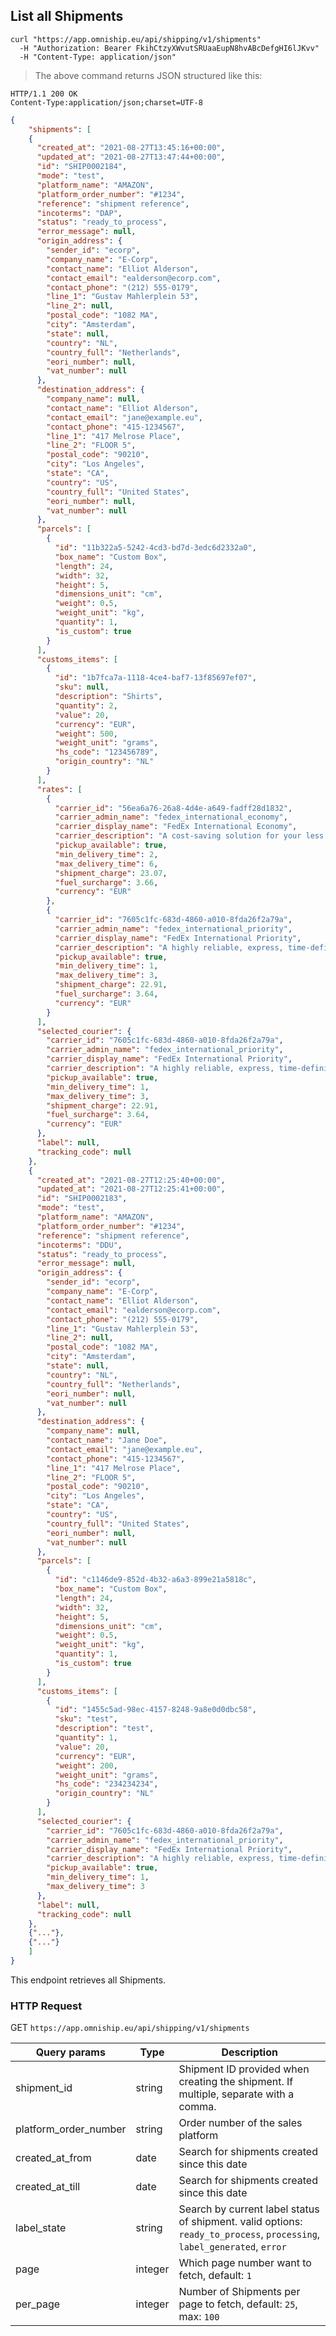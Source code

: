 ## List all Shipments


```shell
curl "https://app.omniship.eu/api/shipping/v1/shipments"
  -H "Authorization: Bearer FkihCtzyXWvutSRUaaEupN8hvABcDefgHI6lJKvv"
  -H "Content-Type: application/json"
```

> The above command returns JSON structured like this:

```
HTTP/1.1 200 OK
Content-Type:application/json;charset=UTF-8
```
```json
{
	"shipments": [
    {
      "created_at": "2021-08-27T13:45:16+00:00",
      "updated_at": "2021-08-27T13:47:44+00:00",
      "id": "SHIP0002184",
      "mode": "test",
      "platform_name": "AMAZON",
      "platform_order_number": "#1234",
      "reference": "shipment reference",
      "incoterms": "DAP",
      "status": "ready_to_process",
      "error_message": null,
      "origin_address": {
        "sender_id": "ecorp",
        "company_name": "E-Corp",
        "contact_name": "Elliot Alderson",
        "contact_email": "ealderson@ecorp.com",
        "contact_phone": "(212) 555-0179",
        "line_1": "Gustav Mahlerplein 53",
        "line_2": null,
        "postal_code": "1082 MA",
        "city": "Amsterdam",
        "state": null,
        "country": "NL",
        "country_full": "Netherlands",
        "eori_number": null,
        "vat_number": null
      },
      "destination_address": {
        "company_name": null,
        "contact_name": "Elliot Alderson",
        "contact_email": "jane@example.eu",
        "contact_phone": "415-1234567",
        "line_1": "417 Melrose Place",
        "line_2": "FLOOR 5",
        "postal_code": "90210",
        "city": "Los Angeles",
        "state": "CA",
        "country": "US",
        "country_full": "United States",
        "eori_number": null,
        "vat_number": null
      },
      "parcels": [
        {
          "id": "11b322a5-5242-4cd3-bd7d-3edc6d2332a0",
          "box_name": "Custom Box",
          "length": 24,
          "width": 32,
          "height": 5,
          "dimensions_unit": "cm",
          "weight": 0.5,
          "weight_unit": "kg",
          "quantity": 1,
          "is_custom": true
        }
      ],
      "customs_items": [
        {
          "id": "1b7fca7a-1118-4ce4-baf7-13f85697ef07",
          "sku": null,
          "description": "Shirts",
          "quantity": 2,
          "value": 20,
          "currency": "EUR",
          "weight": 500,
          "weight_unit": "grams",
          "hs_code": "123456789",
          "origin_country": "NL"
        }
      ],
      "rates": [
        {
          "carrier_id": "56ea6a76-26a8-4d4e-a649-fadff28d1832",
          "carrier_admin_name": "fedex_international_economy",
          "carrier_display_name": "FedEx International Economy",
          "carrier_description": "A cost-saving solution for your less time-sensitive deliveries. A reliable, door-to-door, Customs-cleared, service between Europe, the Middle East and the US.",
          "pickup_available": true,
          "min_delivery_time": 2,
          "max_delivery_time": 6,
          "shipment_charge": 23.07,
          "fuel_surcharge": 3.66,
          "currency": "EUR"
        },
        {
          "carrier_id": "7605c1fc-683d-4860-a010-8fda26f2a79a",
          "carrier_admin_name": "fedex_international_priority",
          "carrier_display_name": "FedEx International Priority",
          "carrier_description": "A highly reliable, express, time-definite, customs-cleared, door-to-door service for your worldwide packages up to 68kg per unit.",
          "pickup_available": true,
          "min_delivery_time": 1,
          "max_delivery_time": 3,
          "shipment_charge": 22.91,
          "fuel_surcharge": 3.64,
          "currency": "EUR"
        }
      ],
      "selected_courier": {
        "carrier_id": "7605c1fc-683d-4860-a010-8fda26f2a79a",
        "carrier_admin_name": "fedex_international_priority",
        "carrier_display_name": "FedEx International Priority",
        "carrier_description": "A highly reliable, express, time-definite, customs-cleared, door-to-door service for your worldwide packages up to 68kg per unit.",
        "pickup_available": true,
        "min_delivery_time": 1,
        "max_delivery_time": 3,
        "shipment_charge": 22.91,
        "fuel_surcharge": 3.64,
        "currency": "EUR"
      },
      "label": null,
      "tracking_code": null
    },
    {
      "created_at": "2021-08-27T12:25:40+00:00",
      "updated_at": "2021-08-27T12:25:41+00:00",
      "id": "SHIP0002183",
      "mode": "test",
      "platform_name": "AMAZON",
      "platform_order_number": "#1234",
      "reference": "shipment reference",
      "incoterms": "DDU",
      "status": "ready_to_process",
      "error_message": null,
      "origin_address": {
        "sender_id": "ecorp",
        "company_name": "E-Corp",
        "contact_name": "Elliot Alderson",
        "contact_email": "ealderson@ecorp.com",
        "contact_phone": "(212) 555-0179",
        "line_1": "Gustav Mahlerplein 53",
        "line_2": null,
        "postal_code": "1082 MA",
        "city": "Amsterdam",
        "state": null,
        "country": "NL",
        "country_full": "Netherlands",
        "eori_number": null,
        "vat_number": null
      },
      "destination_address": {
        "company_name": null,
        "contact_name": "Jane Doe",
        "contact_email": "jane@example.eu",
        "contact_phone": "415-1234567",
        "line_1": "417 Melrose Place",
        "line_2": "FLOOR 5",
        "postal_code": "90210",
        "city": "Los Angeles",
        "state": "CA",
        "country": "US",
        "country_full": "United States",
        "eori_number": null,
        "vat_number": null
      },
      "parcels": [
        {
          "id": "c1146de9-852d-4b32-a6a3-899e21a5818c",
          "box_name": "Custom Box",
          "length": 24,
          "width": 32,
          "height": 5,
          "dimensions_unit": "cm",
          "weight": 0.5,
          "weight_unit": "kg",
          "quantity": 1,
          "is_custom": true
        }
      ],
      "customs_items": [
        {
          "id": "1455c5ad-98ec-4157-8248-9a8e0d0dbc58",
          "sku": "test",
          "description": "test",
          "quantity": 1,
          "value": 20,
          "currency": "EUR",
          "weight": 200,
          "weight_unit": "grams",
          "hs_code": "234234234",
          "origin_country": "NL"
        }
      ],
      "selected_courier": {
        "carrier_id": "7605c1fc-683d-4860-a010-8fda26f2a79a",
        "carrier_admin_name": "fedex_international_priority",
        "carrier_display_name": "FedEx International Priority",
        "carrier_description": "A highly reliable, express, time-definite, customs-cleared, door-to-door service for your worldwide packages up to 68kg per unit.",
        "pickup_available": true,
        "min_delivery_time": 1,
        "max_delivery_time": 3
      },
      "label": null,
      "tracking_code": null
    },
    {"..."},
    {"..."}
	]
}
```

This endpoint retrieves all Shipments.

### HTTP Request

<span class="http-verb get">GET</span> `https://app.omniship.eu/api/shipping/v1/shipments`

Query params | Type | Description
--------- | ------- | -----------
shipment_id | <span class="type">string</span> | Shipment ID provided when creating the shipment. If multiple, separate with a comma.
platform_order_number | <span class="type">string</span> | Order number of the sales platform
created_at_from | <span class="type">date</span> | Search for shipments created since this date
created_at_till | <span class="type">date</span> | Search for shipments created since this date
label_state | <span class="type">string</span> | Search by current label status of shipment. valid options\: <code>ready_to_process</code>, <code>processing</code>, <code>label_generated</code>, <code>error</code>
page | <span class="type">integer</span> | Which page number want to fetch, default: <code>1</code>
per_page | <span class="type">integer</span> | Number of Shipments per page to fetch, default: <code>25</code>, max: <code>100</code>
